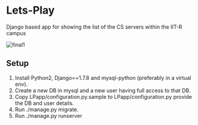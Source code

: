 # Lets-Play
Django based app for showing the list of the CS servers within the IIT-R campus

![final1](https://cloud.githubusercontent.com/assets/10174820/12300679/9b145f62-ba42-11e5-892a-c1f94c885250.png)


## Setup
1. Install Python2, Django==1.7.8 and mysql-python (preferably in a virtual env).
2. Create a new DB in mysql and a new user having full access to that DB.
3. Copy LPapp/configuration.py.sample to LPapp/configuration.py provide the DB and user details.
4. Run ./manage.py migrate.
5. Run ./manage.py runserver
